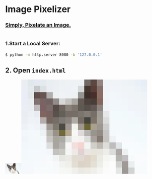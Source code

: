 # Image Pixelizer

### <u>Simply, Pixelate an Image.</u>

|     |     |
|:---:| --- |

### 1.Start a Local Server:

```bash
$ python -m http.server 8080 -b '127.0.0.1'
```



## 2. Open `index.html`

<img title="Unpixelated Kitten(Before)" src="./img/kitten_unpixelated.webp" alt="Unpixelated Kitten Image" style="zoom:5%;" data-align="left"/><img title="Pixelated Kitten(After)" src="./img/kitten_pixelated.png" alt="Pixelated Kitten Image" style="zoom:100%;" data-align="right"/>